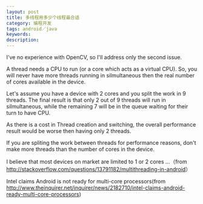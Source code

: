 ```yaml
---
layout: post
title: 多线程用多少个线程最合适
category: 编程开发
tags: android／java
keywords: 
description: 
---
```


 I've no experience with OpenCV, so I'll address only the second issue.

A thread needs a CPU to run (or a core which acts as a virtual CPU). So, you will never have more threads running in silmultaneous then the real number of cores available in the device.

Let's assume you have a device with 2 cores and you split the work in 9 threads. The final result is that only 2 out of 9 threads will run in silmultaneous, while the remaining 7 will be in the queue waiting for their turn to have CPU.

As there is a cost in Thread creation and switching, the overall performance result would be worse then having only 2 threads.

If you are spliting the work between threads for performance reasons, don't make more threads than the number of cores in the device.

I believe that most devices on market are limited to 1 or 2 cores ...（from
<http://stackoverflow.com/questions/13791182/multithreading-in-android>）

Intel claims Android is not ready for multi-core processors(from
<http://www.theinquirer.net/inquirer/news/2182710/intel-claims-android-ready-multi-core-processors>)

 








